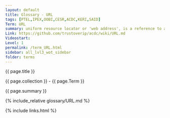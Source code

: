 ```yaml
---
layout: default
title: Glossary - URL
tags: [PTEL,IPEX,OOBI,CESR,ACDC,KERI,SAID]
Term: URL
summary: uniform resource locator or 'web address', is a reference to a web resource that specifies its location on a computer network.
Link: https://github.com/trustoverip/acdc/wiki/URL.md
Videostart: 
Level: 1
permalink: /term_URL.html
sidebar: all_lvl3_wot_sidebar
folder: terms
---
```


{{ page.title }}

{{ page.collection }} - {{ page.Term }}

   {{ page.summary }}

{% include_relative glossary/URL.md %}

 {% include links.html %} 
